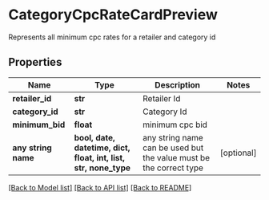 # CategoryCpcRateCardPreview

Represents all minimum cpc rates for a retailer and category id

## Properties
Name | Type | Description | Notes
------------ | ------------- | ------------- | -------------
**retailer_id** | **str** | Retailer Id | 
**category_id** | **str** | Category Id | 
**minimum_bid** | **float** | minimum cpc bid | 
**any string name** | **bool, date, datetime, dict, float, int, list, str, none_type** | any string name can be used but the value must be the correct type | [optional]

[[Back to Model list]](../README.md#documentation-for-models) [[Back to API list]](../README.md#documentation-for-api-endpoints) [[Back to README]](../README.md)


